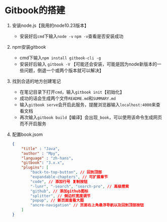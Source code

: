 # Gitbook的搭建

1. 安装node.js【我用的node10.23版本】

   - 安装好后`cmd`下输入`node -v` `npm -v`查看是否安装成功

2. npm安装gitbook

   - cmd下输入`npm install gitbook-cli -g`
   - 安装好后输入 `gitbook -V` 【可能还会安装，可能是因为node新版本的一些问题，倒退一个或两个版本就可以解决】

3. 找到合适的地方创建笔记

   - 在笔记目录下打开`cmd`，输入`gitbook init`【初始化】
   - 成功的话会生成两个文件`README.md`和`SUMMARY.md`
   - 输入`gitbook serve`会开启此服务，提醒浏览器输入`localhost:4000`来查看文档
   - 再次输入`gitbook build`【编译】会出现`_book`，可以使用该命令生成网页而不开启服务

4. 配置book.jsom

   ```json
   {
       "title" : "Java",
       "author" : "Mpy",
       "language" : "zh-hans",
       "gitbook": "3.x.x",
       "plugins": [
           "back-to-top-button", // 回到顶部
           "expandable-chapters", // 可扩展章节
           "code", // 添加行号 复制按钮
           "-lunr", "-search", "search-pro", // 高级搜索
           "github", // 添加github图标
           "splitter", // 侧边栏宽度调节
           "popup", // 新页面查看大图
           "ancre-navigation" // 页面右上角悬浮导航以及回到顶部按钮
       ]
   }
   ```

